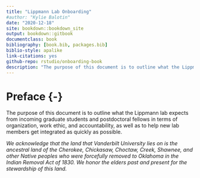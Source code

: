 ```yaml
---
title: "Lippmann Lab Onboarding"
#author: "Kylie Balotin"
date: "2020-12-18"
site: bookdown::bookdown_site
output: bookdown::gitbook
documentclass: book
bibliography: [book.bib, packages.bib]
biblio-style: apalike
link-citations: yes
github-repo: rstudio/onboarding-book
description: "The purpose of this document is to outline what the Lippmann lab expects from incoming graduate students and postdoctoral fellows in terms of organization, work ethic, and accountability, as well as to help new lab members get integrated as quickly as possible."
---
```


# Preface {-}

The purpose of this document is to outline what the Lippmann lab expects from incoming graduate students and postdoctoral fellows in terms of organization, work ethic, and accountability, as well as to help new lab members get integrated as quickly as possible. 

*We acknowledge that the land that Vanderbilt University lies on is the ancestral land of the Cherokee, Chickasaw, Choctaw, Creek, Shawnee, and other Native peoples who were forcefully removed to Oklahoma in the Indian Removal Act of 1830. We honor the elders past and present for the stewardship of this land.*


